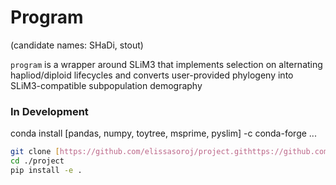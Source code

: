 # Program
(candidate names: SHaDi, stout) 

`program` is a wrapper around SLiM3 that implements selection on alternating hapliod/diploid lifecycles
and converts user-provided phylogeny into SLiM3-compatible subpopulation demography

### In Development

conda install [pandas, numpy, toytree, msprime, pyslim] -c conda-forge ...

```bash
git clone [https://github.com/elissasoroj/project.githttps://github.com/elissasoroj/project.gitv]
cd ./project
pip install -e .
```
